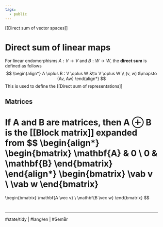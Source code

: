 ```yaml
---
tags:
  - public
---
```

[[Direct sum of vector spaces]]
# Direct sum of linear maps

For linear endomorphisms $A : V \to V$ and $B : W \to W$,
the **direct sum** is defined as follows
$$
\begin{align*}
A \oplus B : V \oplus W &\to V \oplus W \\
(v, w) &\mapsto (Av, Aw)
\end{align*}
$$
This is used to define the [[Direct sum of representations]]

## Matrices

If $\mathbf{A}$ and $\mathbf{B}$ are matrices, then $\mathbf{A} \oplus \mathbf{B}$ is the [[Block matrix]] expanded from
$$
\begin{align*}
\begin{bmatrix}
\mathbf{A}  & 0 \\
0 & \mathbf{B}
\end{bmatrix}
\end{align*}
\begin{bmatrix}
\vab v \\
\vab w
\end{bmatrix}
=
\begin{bmatrix}
\mathbf{A \vec v} \\
\mathbf{B \vec w}
\end{bmatrix}
$$

#
---
#state/tidy | #lang/en | #SemBr

